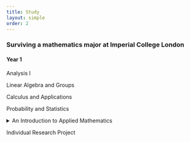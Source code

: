 ```yaml
---
title: Study
layout: simple
order: 2
---
```


### Surviving a mathematics major at Imperial College London
#### Year 1

 Analysis I

 Linear Algebra and Groups

 Calculus and Applications

 Probability and Statistics

<details><summary>An Introduction to Applied Mathematics</summary>

  - [A Brief Summary](/study/notes/year_1/Introduction_to_Applied_math/IAM)
  
  -  Coursework 1 ([pdf](/study/coursework/year_1/Introduction_to_Applied_math/pdf/IAM_Coursework1.pdf), [tex](/study/coursework/year_1/Introduction_to_Applied_math/tex/IAM_Coursework1.tex))
  
  -  Coursework 2([pdf](/study/coursework/year_1/Introduction_to_Applied_math/pdf/IAM_Coursework2.pdf), [tex](/study/coursework/year_1/Introduction_to_Applied_math/tex/IAM_Coursework2.tex))

  </details>


 Individual Research Project



